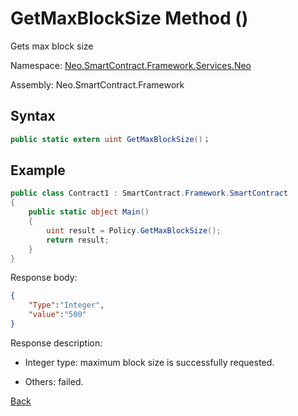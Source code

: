# GetMaxBlockSize Method ()

Gets max block size

Namespace: [Neo.SmartContract.Framework.Services.Neo](../../neo.md)

Assembly: Neo.SmartContract.Framework

## Syntax

```c#
public static extern uint GetMaxBlockSize()；
```

## Example

```c#
public class Contract1 : SmartContract.Framework.SmartContract
{
    public static object Main()
    {
        uint result = Policy.GetMaxBlockSize();
        return result;
    }
}
```

Response body:

```json
{
	"Type":"Integer",
	"value":"500"
}
```

Response description:

- Integer type: maximum block size is successfully requested.

- Others: failed.

[Back](../Policy.md)